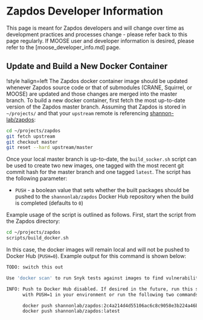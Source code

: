 # Zapdos Developer Information

This page is meant for Zapdos developers and will change over time as development practices and
processes change - please refer back to this page regularly. If MOOSE user and developer information
is desired, please refer to the [moose_developer_info.md] page.

## Update and Build a New Docker Container

!style halign=left
The Zapdos docker container image should be updated whenever Zapdos source code or that of submodules
(CRANE, Squirrel, or MOOSE) are updated and those changes are merged into the master branch. To build
a new docker container, first fetch the most up-to-date version of the Zapdos master branch. Assuming
that Zapdos is stored in `~/projects/` and that your `upstream` remote is referencing
[shannon-lab/zapdos](https://github.com/shannon-lab/zapdos.git):

```bash
cd ~/projects/zapdos
git fetch upstream
git checkout master
git reset --hard upstream/master
```

Once your local master branch is up-to-date, the `build_socker.sh` script can be used to create two
new images, one tagged with the most recent git commit hash for the master branch and one tagged
`latest`. The script has the following parameter:

- `PUSH` - a boolean value that sets whether the built packages should be pushed to the `shannonlab/zapdos`
  Docker Hub repository when the build is completed (defaults to `0`)

Example usage of the script is outlined as follows. First, start the script from the Zapdos directory:

```bash
cd ~/projects/zapdos
scripts/build_docker.sh
```

In this case, the docker images will remain local and will not be pushed to Docker Hub (`PUSH=0`).
Example output for this command is shown below:

```bash
TODO: switch this out

Use 'docker scan' to run Snyk tests against images to find vulnerabilities and learn how to fix them

INFO: Push to Docker Hub disabled. If desired in the future, run this script
      with PUSH=1 in your environment or run the following two commands:

      docker push shannonlab/zapdos:2c4a214d4d55106ac6c8c9058e3b224a46ba416d
      docker push shannonlab/zapdos:latest
```
